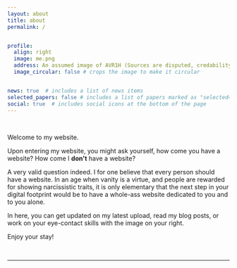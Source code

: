 ```yaml
---
layout: about
title: about
permalink: /


profile:
  align: right
  image: me.png
  address: An assumed image of AVR1H (Sources are disputed, credability may vary).
  image_circular: false # crops the image to make it circular


news: true  # includes a list of news items
selected_papers: false # includes a list of papers marked as "selected={true}"
social: true  # includes social icons at the bottom of the page
---
```

<br>
<p>Welcome to my website.</p>
<p>Upon entering my website, you might ask yourself, how come you have a website? How come I <b>don't</b> have a website?</p>
<p>A very valid question indeed. I for one believe that every person should have a website. In an age when vanity is a virtue, and people are rewarded for showing narcissistic traits, it is only elementary that the next step in your digital footprint would be to have a whole-ass website dedicated to you and to you alone.</p>
<p>In here, you can get updated on my latest upload, read my blog posts, or work on your eye-contact skills with the image on your right.</p>
<p>Enjoy your stay!</p>
<br>
<hr>
